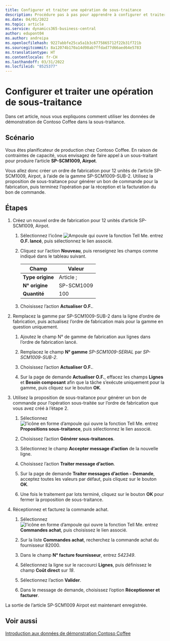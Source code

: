 ```yaml
---
title: Configurer et traiter une opération de sous-traitance
description: Procédure pas à pas pour apprendre à configurer et traiter une opération de sous-traitance dans Business Central.
ms.date: 04/01/2022
ms.topic: article
ms.service: dynamics365-business-central
author: edupont04
ms.author: andreipa
ms.openlocfilehash: 9227abbfe25ca5a1b3c6775865712f22b31f721b
ms.sourcegitcommit: 8a12074b170a14d98ab7ffdad77d66aed64e5783
ms.translationtype: HT
ms.contentlocale: fr-CH
ms.lasthandoff: 03/31/2022
ms.locfileid: "8525377"
---
```

# <a name="set-up-and-process-a-subcontracting-operation"></a>Configurer et traiter une opération de sous-traitance

Dans cet article, nous vous expliquons comment utiliser les données de démonstration de Contoso Coffee dans la sous-traitance.

## <a name="scenario"></a>Scénario

Vous êtes planificateur de production chez Contoso Coffee. En raison de contraintes de capacité, vous envisagez de faire appel à un sous-traitant pour produire l’article **SP-SCM1009, Airpot**.

Vous allez donc créer un ordre de fabrication pour 12 unités de l’article SP-SCM1009, Airpot, à l’aide de la gamme SP-SCM1009-SUB-2. Utilisez la proposition de sous-traitance pour générer un bon de commande pour la fabrication, puis terminez l’opération par la réception et la facturation du bon de commande.

## <a name="steps"></a>Étapes

1. Créez un nouvel ordre de fabrication pour 12 unités d’article SP-SCM1009, Airpot.

    1. Sélectionnez l’icône ![Ampoule qui ouvre la fonction Tell Me.](../media/ui-search/search_small.png "Dites-moi ce que vous voulez faire") entrez **O.F. lancé**, puis sélectionnez le lien associé.  

    2. Cliquez sur l’action **Nouveau**, puis renseignez les champs comme indiqué dans le tableau suivant.  

        |Champ  |Valeur  |
        |---------|---------|
        |**Type origine** |Article ;|
        |**N° origine** |SP-SCM1009|
        |**Quantité** |100|
    3. Choisissez l’action **Actualiser O.F.**.  

2. Remplacez la gamme par SP-SCM1009-SUB-2 dans la ligne d’ordre de fabrication, puis actualisez l’ordre de fabrication mais pour la gamme en question uniquement.  

    1. Ajoutez le champ N° de gamme de fabrication aux lignes dans l’ordre de fabrication lancé.<!--in code, this is marked as visible=false-->

    2. Remplacez le champ **N° gamme** *SP-SCM1009-SERIAL* par *SP-SCM1009-SUB-2*.  

    3. Choisissez l’action **Actualiser O.F.**.  

    4. Sur la page de demande **Actualiser O.F.**, effacez les champs **Lignes** et **Besoin composant** afin que la tâche s’exécute uniquement pour la gamme, puis cliquez sur le bouton **OK**.

3. Utilisez la proposition de sous-traitance pour générer un bon de commande pour l’opération sous-traitée sur l’ordre de fabrication que vous avez créé à l’étape 2.  

    1. Sélectionnez ![l’icône en forme d’ampoule qui ouvre la fonction Tell Me.](../media/ui-search/search_small.png "Dites-moi ce que vous voulez faire") entrez **Propositions sous-traitance**, puis sélectionnez le lien associé.  

    2. Choisissez l’action **Générer sous-traitances**.

    3. Sélectionnez le champ **Accepter message d’action** de la nouvelle ligne.

    4. Choisissez l’action **Traiter message d’action**.  

    5. Sur la page de demande **Traiter messages d’action - Demande**, acceptez toutes les valeurs par défaut, puis cliquez sur le bouton **OK**.

    6. Une fois le traitement par lots terminé, cliquez sur le bouton **OK** pour fermer la proposition de sous-traitance.  

4. Réceptionnez et facturez la commande achat.  

    1. Sélectionnez ![l’icône en forme d’ampoule qui ouvre la fonction Tell Me.](../media/ui-search/search_small.png "Dites-moi ce que vous voulez faire") entrez **Commandes achat**, puis choisissez le lien associé.  

    2. Sur la liste **Commandes achat**, recherchez la commande achat du fournisseur 82000.

    3. Dans le champ **N° facture fournisseur**, entrez *542349*.

    4. Sélectionnez la ligne sur le raccourci **Lignes**, puis définissez le champ **Coût direct** sur *18*.

    5. Sélectionnez l’action **Valider**.  

    6. Dans le message de demande, choisissez l’option **Réceptionner et facturer**.  

La sortie de l’article SP-SCM1009 Airpot est maintenant enregistrée.

## <a name="see-also"></a>Voir aussi

[Introduction aux données de démonstration Contoso Coffee](contoso-coffee-intro.md)  
